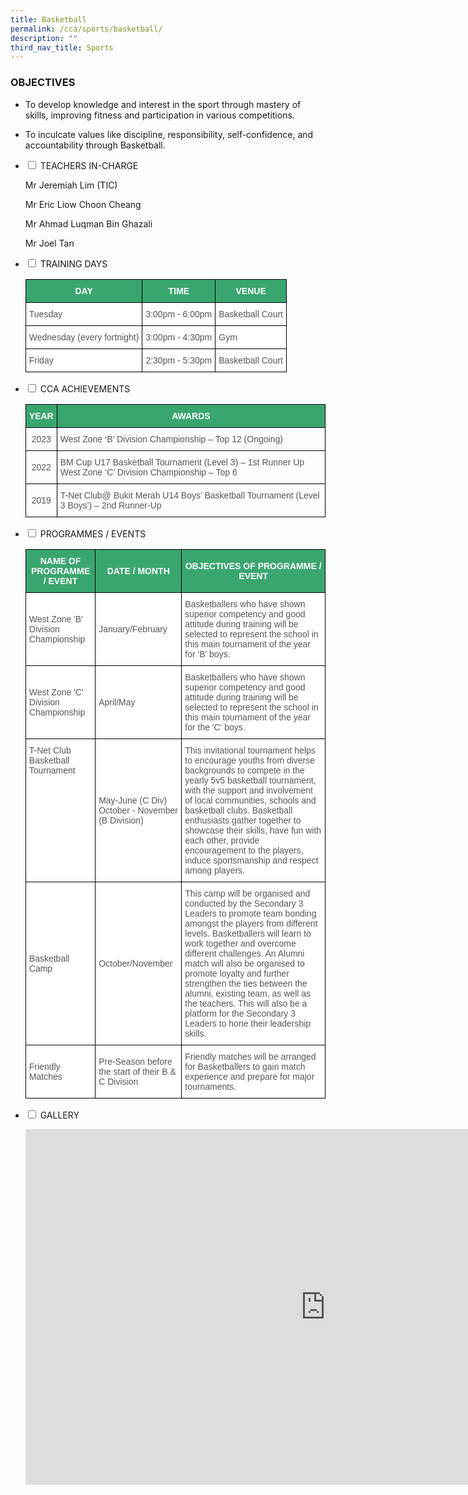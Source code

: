 ```yaml
---
title: Basketball
permalink: /cca/sports/basketball/
description: ""
third_nav_title: Sports
---
```

### OBJECTIVES

*   To develop knowledge and interest in the sport through mastery of skills, improving fitness and participation in various competitions.&nbsp;  
    
*   To inculcate values like discipline, responsibility, self-confidence, and accountability through Basketball.  
    
<ul class="jekyllcodex_accordion">

<li><input type="checkbox" id="accordion1">
<label for="accordion1">TEACHERS IN-CHARGE</label><div>

<p>Mr Jeremiah Lim (TIC)</p>
<p>Mr Eric Liow Choon Cheang</p>
<p>Mr Ahmad Luqman Bin Ghazali</p>
<p>Mr Joel Tan</p>
</div></li>

<li><input type="checkbox" id="accordion2">
<label for="accordion2">TRAINING DAYS</label><div>
<p>

<style type="text/css">
.tg  {border-collapse:collapse;border-spacing:0;}
.tg td{border-color:black;border-style:solid;border-width:1px;font-family:Arial, sans-serif;font-size:14px;
  overflow:hidden;padding:10px 5px;word-break:normal;}
.tg th{border-color:black;border-style:solid;border-width:1px;font-family:Arial, sans-serif;font-size:14px;
  font-weight:normal;overflow:hidden;padding:10px 5px;word-break:normal;}
.tg .tg-k0s0{background-color:#3AA66F;color:#FFF;font-weight:bold;text-align:center;vertical-align:middle}
.tg .tg-mwz3{background-color:#FFF;color:#565656;text-align:left;vertical-align:middle}
</style>
<table class="tg">
<thead>
  <tr>
    <th class="tg-k0s0"><span style="color:#FFF;background-color:#3AA66F">DAY</span></th>
    <th class="tg-k0s0"><span style="color:#FFF;background-color:#3AA66F">TIME</span></th>
    <th class="tg-k0s0"><span style="color:#FFF;background-color:#3AA66F">VENUE</span></th>
  </tr>
</thead>
<tbody>
  <tr>
    <td class="tg-mwz3"><span style="color:#565656">Tuesday</span></td>
    <td class="tg-mwz3"><span style="color:#565656">3:00pm - 6:00pm</span></td>
    <td class="tg-mwz3"><span style="color:#565656">Basketball Court</span></td>
  </tr>
	<tr>
    <td class="tg-mwz3"><span style="color:#565656">Wednesday (every fortnight)</span></td>
    <td class="tg-mwz3"><span style="color:#565656">3:00pm - 4:30pm</span></td>
    <td class="tg-mwz3"><span style="color:#565656">Gym</span></td>
  </tr>
  <tr>
    <td class="tg-mwz3"><span style="color:#565656">Friday</span></td>
    <td class="tg-mwz3"><span style="color:#565656">2:30pm - 5:30pm</span></td>
    <td class="tg-mwz3"><span style="color:#565656">Basketball Court</span></td>
  </tr>
</tbody>
</table>
</p>
</div></li>

<li><input type="checkbox" id="accordion3">
<label for="accordion3">CCA ACHIEVEMENTS</label><div>
<p>
<style type="text/css">
.tg  {border-collapse:collapse;border-spacing:0;}
.tg td{border-color:black;border-style:solid;border-width:1px;font-family:Arial, sans-serif;font-size:14px;
  overflow:hidden;padding:10px 5px;word-break:normal;}
.tg th{border-color:black;border-style:solid;border-width:1px;font-family:Arial, sans-serif;font-size:14px;
  font-weight:normal;overflow:hidden;padding:10px 5px;word-break:normal;}
.tg .tg-k0s0{background-color:#3AA66F;color:#FFF;font-weight:bold;text-align:center;vertical-align:middle}
.tg .tg-h4ku{color:#565656;text-align:center;vertical-align:middle}
.tg .tg-v4io{color:#565656;text-align:left;vertical-align:middle}
</style>
<table class="tg">
<thead>
  <tr>
    <th class="tg-k0s0"><span style="color:#FFF;background-color:#3AA66F">YEAR</span></th>
    <th class="tg-k0s0"><span style="color:#FFF;background-color:#3AA66F">AWARDS</span></th>
  </tr>
</thead>
<tbody>
	<tr>
    <td class="tg-h4ku"><span style="color:#565656">2023</span></td>
    <td class="tg-v4io"><span style="color:#565656">West Zone ‘B’ Division Championship – Top 12 (Ongoing)</span><br></td>
  </tr>
		<tr>
    <td class="tg-h4ku"><span style="color:#565656">2022</span></td>
    <td class="tg-v4io"><span style="color:#565656">BM Cup U17 Basketball Tournament (Level 3) – 1st Runner Up<br>West Zone ‘C’ Division Championship – Top 6</span><br></td>
  </tr>
  <tr>
    <td class="tg-h4ku"><span style="color:#565656">2019</span></td>
    <td class="tg-v4io"><span style="color:#565656">T-Net Club@ Bukit Merah U14 Boys’ Basketball Tournament (Level 3 Boys’) – 2nd Runner-Up</span><br></td>
  </tr>
</tbody>
</table>
</p>
</div></li>

<li><input type="checkbox" id="accordion4">
<label for="accordion4">PROGRAMMES / EVENTS</label><div>
<p>

<style type="text/css">
.tg  {border-collapse:collapse;border-spacing:0;}
.tg td{border-color:black;border-style:solid;border-width:1px;font-family:Arial, sans-serif;font-size:14px;
  overflow:hidden;padding:10px 5px;word-break:normal;}
.tg th{border-color:black;border-style:solid;border-width:1px;font-family:Arial, sans-serif;font-size:14px;
  font-weight:normal;overflow:hidden;padding:10px 5px;word-break:normal;}
.tg .tg-61iw{background-color:#FFF;color:#F00;text-align:left;vertical-align:top}
.tg .tg-k0s0{background-color:#3AA66F;color:#FFF;font-weight:bold;text-align:center;vertical-align:middle}
.tg .tg-mwz3{background-color:#FFF;color:#565656;text-align:left;vertical-align:middle}
</style>
<table class="tg">
<thead>
  <tr>
    <th class="tg-k0s0"><span style="color:#FFF;background-color:#3AA66F">NAME OF PROGRAMME / EVENT</span></th>
    <th class="tg-k0s0"><span style="color:#FFF;background-color:#3AA66F">DATE / MONTH</span></th>
    <th class="tg-k0s0"><span style="color:#FFF;background-color:#3AA66F">OBJECTIVES OF PROGRAMME / EVENT</span></th>
  </tr>
</thead>
<tbody>
  <tr>
    <td class="tg-mwz3"><span style="color:#565656">West Zone 'B' Division Championship</span></td>
    <td class="tg-mwz3"><span style="color:#565656">January/February</span></td>
    <td class="tg-mwz3"><span style="color:#565656">Basketballers who have shown superior competency and good attitude during training will be selected to represent the school in this main tournament of the year for 'B' boys.</span></td>
  </tr>
  <tr>
    <td class="tg-mwz3"><span style="color:#565656">West Zone 'C' Division Championship</span></td>
    <td class="tg-mwz3"><span style="color:#565656">April/May</span></td>
    <td class="tg-mwz3"><span style="color:#565656">Basketballers who have shown superior competency and good attitude during training will be selected to represent the school in this main tournament of the year for the 'C' boys.</span></td>
  </tr>
  <tr>
    <td class="tg-61iw"><span style="color:#565656">T-Net Club Basketball Tournament </span></td>
    <td class="tg-mwz3"><span style="color:#565656">May-June (C Div) October - November (B Division)</span></td>
    <td class="tg-61iw"><span style="color:#565656">This invitational tournament helps to encourage youths from diverse backgrounds to compete in the yearly 5v5 basketball tournament, with the support and involvement of local communities, schools and basketball clubs. Basketball enthusiasts gather together to showcase their skills, have fun with each other, provide encouragement to the players, induce sportsmanship and respect among players.</span></td>
  </tr>
  <tr>
    <td class="tg-mwz3"><span style="color:#565656">Basketball Camp</span></td>
    <td class="tg-mwz3"><span style="color:#565656">October/November </span></td>
    <td class="tg-mwz3"><span style="color:#565656">This camp will be organised and conducted by the Secondary 3 Leaders to promote team bonding amongst the players from different levels. Basketballers will learn to work together and overcome different challenges. An Alumni match will also be organised to promote loyalty and further strengthen the ties between the alumni, existing team, as well as the teachers. This will also be a platform for the Secondary 3 Leaders to hone their leadership skills.</span></td>
  </tr>
  <tr>
    <td class="tg-mwz3"><span style="color:#565656">Friendly Matches</span></td>
    <td class="tg-mwz3"><span style="color:#565656">Pre-Season before the start of their B &amp; C Division</span></td>
    <td class="tg-mwz3"><span style="color:#565656">Friendly matches will be arranged for Basketballers to gain match experience and prepare for major tournaments.</span></td>
  </tr>
</tbody>
</table></p>
</div></li>

<li><input type="checkbox" id="accordion5">
<label for="accordion5">GALLERY</label><div>
<p>
<iframe src="https://docs.google.com/presentation/d/e/2PACX-1vSyz56MI6chz24C1OvB_bMVEOHaSUsYDngAbJGSvoxv0zM9-td7RhaIpPfytr7rodsEmM38ceAFsKo5/embed?start=true&amp;loop=true&amp;delayms=3000" frameborder="0" width="960" height="569" allowfullscreen="true"></iframe>
</p>
</div></li>

</ul>